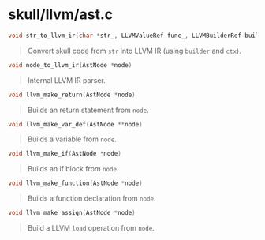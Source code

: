 # skull/llvm/ast.c

```c
void str_to_llvm_ir(char *str_, LLVMValueRef func_, LLVMBuilderRef builder_, LLVMContextRef ctx_, LLVMModuleRef module_)
```

> Convert skull code from `str` into LLVM IR (using `builder` and `ctx`).

```c
void node_to_llvm_ir(AstNode *node)
```

> Internal LLVM IR parser.

```c
void llvm_make_return(AstNode *node)
```

> Builds an return statement from `node`.

```c
void llvm_make_var_def(AstNode **node)
```

> Builds a variable from `node`.

```c
void llvm_make_if(AstNode *node)
```

> Builds an if block from `node`.

```c
void llvm_make_function(AstNode *node)
```

> Builds a function declaration from `node`.

```c
void llvm_make_assign(AstNode *node)
```

> Build a LLVM `load` operation from `node`.

